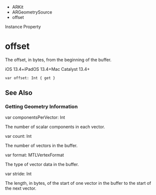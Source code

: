 

- ARKit
- ARGeometrySource
-  offset 

Instance Property

# offset

The offset, in bytes, from the beginning of the buffer.

iOS 13.4+iPadOS 13.4+Mac Catalyst 13.4+

``` source
var offset: Int { get }
```

## See Also

### Getting Geometry Information

var componentsPerVector: Int

The number of scalar components in each vector.

var count: Int

The number of vectors in the buffer.

var format: MTLVertexFormat

The type of vector data in the buffer.

var stride: Int

The length, in bytes, of the start of one vector in the buffer to the start of the next vector.

